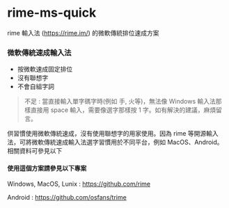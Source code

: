 # rime-ms-quick
rime 輸入法 (https://rime.im/) 的微軟傳統排位速成方案


### 微軟傳統速成輸入法

* 按微軟速成固定排位
* 沒有聯想字
* 不會自組字詞

>不足 : 當直接輸入單字碼字時(例如 手, 火等)，無法像 Windows 輸入法那樣直接用 space 輸入，需要像選字那樣按 1 字。如有解決的建議，麻煩留言。



供習慣使用微軟傳統速成，沒有使用聯想字的用家使用。因為 rime 等開源輸入法，可將微軟傳統速成輸入法選字習慣用於不同平台，例如 MacOS、Android。相關資料可參見以下


#### 使用這個方案請參見以下專案
Windows, MacOS, Lunix : https://github.com/rime

Android : https://github.com/osfans/trime
